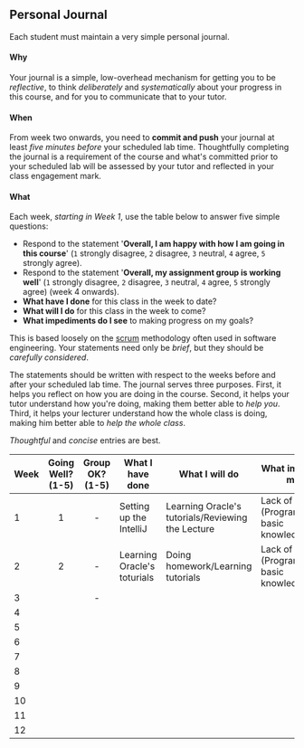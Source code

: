 ## Personal Journal

Each student must maintain a very simple personal journal.

#### Why

Your journal is a simple, low-overhead mechanism for getting you to be
_reflective_, to think _deliberately_ and _systematically_ about your
progress in this course, and for you to communicate
that to your tutor.

#### When

From week two onwards, you need to **commit and push** your journal at least
*five minutes before* your scheduled lab time.  Thoughtfully completing the
journal is a requirement of the course and what's committed prior to your scheduled
lab will be assessed by your tutor and reflected in your class engagement mark.

#### What

Each week, *starting in Week 1*, use the table below to answer five simple
questions:
* Respond to the statement '**Overall, I am happy with how I am going in this course**' (`1` strongly disagree, `2` disagree, `3` neutral, `4` agree, `5` strongly agree).
* Respond to the statement '**Overall, my assignment group is working well**' (`1` strongly disagree, `2` disagree, `3` neutral, `4` agree, `5` strongly agree) (week 4 onwards).
* **What have I done** for this class in the week to date?
* **What will I do** for this class in the week to come?
* **What impediments do I see** to making progress on my goals?

This is based loosely on the [scrum](https://en.wikipedia.org/wiki/Scrum_(software_development))
methodology often used in software engineering.   Your statements need only be  _brief_,
but they should be _carefully considered_.

The statements should be written with respect to the weeks before and after your
scheduled lab time. 
The journal serves three purposes.
First, it helps you reflect on how you are doing in the course.
Second, it helps your tutor understand how you're doing, making them better able to *help you*.
Third, it helps your lecturer understand how the whole class is doing, making him better able to *help the whole class*.

*Thoughtful* and *concise* entries are best.

| Week | Going Well? (1-5) | Group OK? (1-5) | What I have done | What I will do | What impedes me |
|---|:---:|:---:|---|---|---|
| 1 |1|-|Setting up the IntelliJ|Learning Oracle's tutorials/Reviewing the Lecture|Lack of Java (Programming) basic knowledge
| 2 |2|-|Learning Oracle's toturials|Doing homework/Learning tutorials|Lack of Java (Programming) basic knowledge
| 3 ||-|||
| 4 |||||
| 5 |||||
| 6 |||||
| 7 |||||
| 8 |||||
| 9 |||||
| 10 |||||
| 11 |||||
| 12 |||||
